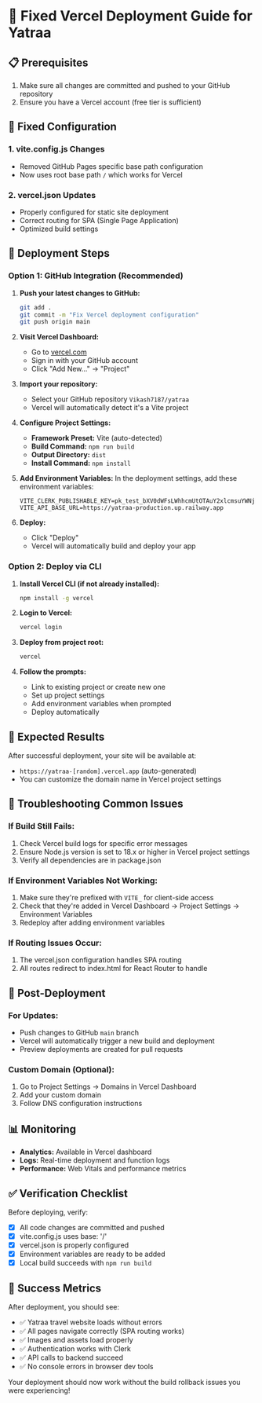 # 🚀 Fixed Vercel Deployment Guide for Yatraa

## 📋 Prerequisites
1. Make sure all changes are committed and pushed to your GitHub repository
2. Ensure you have a Vercel account (free tier is sufficient)

## 🔧 Fixed Configuration

### 1. vite.config.js Changes
- Removed GitHub Pages specific base path configuration
- Now uses root base path `/` which works for Vercel

### 2. vercel.json Updates
- Properly configured for static site deployment
- Correct routing for SPA (Single Page Application)
- Optimized build settings

## 🚀 Deployment Steps

### Option 1: GitHub Integration (Recommended)

1. **Push your latest changes to GitHub:**
   ```bash
   git add .
   git commit -m "Fix Vercel deployment configuration"
   git push origin main
   ```

2. **Visit Vercel Dashboard:**
   - Go to [vercel.com](https://vercel.com)
   - Sign in with your GitHub account
   - Click "Add New..." → "Project"

3. **Import your repository:**
   - Select your GitHub repository `Vikash7187/yatraa`
   - Vercel will automatically detect it's a Vite project

4. **Configure Project Settings:**
   - **Framework Preset:** Vite (auto-detected)
   - **Build Command:** `npm run build`
   - **Output Directory:** `dist`
   - **Install Command:** `npm install`

5. **Add Environment Variables:**
   In the deployment settings, add these environment variables:
   ```
   VITE_CLERK_PUBLISHABLE_KEY=pk_test_bXV0dWFsLWhhcmUtOTAuY2xlcmsuYWNjb3VudHMuZGV2JA
   VITE_API_BASE_URL=https://yatraa-production.up.railway.app
   ```

6. **Deploy:**
   - Click "Deploy"
   - Vercel will automatically build and deploy your app

### Option 2: Deploy via CLI

1. **Install Vercel CLI (if not already installed):**
   ```bash
   npm install -g vercel
   ```

2. **Login to Vercel:**
   ```bash
   vercel login
   ```

3. **Deploy from project root:**
   ```bash
   vercel
   ```

4. **Follow the prompts:**
   - Link to existing project or create new one
   - Set up project settings
   - Add environment variables when prompted
   - Deploy automatically

## 🎯 Expected Results

After successful deployment, your site will be available at:
- `https://yatraa-[random].vercel.app` (auto-generated)
- You can customize the domain name in Vercel project settings

## 🔧 Troubleshooting Common Issues

### If Build Still Fails:
1. Check Vercel build logs for specific error messages
2. Ensure Node.js version is set to 18.x or higher in Vercel project settings
3. Verify all dependencies are in package.json

### If Environment Variables Not Working:
1. Make sure they're prefixed with `VITE_` for client-side access
2. Check that they're added in Vercel Dashboard → Project Settings → Environment Variables
3. Redeploy after adding environment variables

### If Routing Issues Occur:
1. The vercel.json configuration handles SPA routing
2. All routes redirect to index.html for React Router to handle

## 🔄 Post-Deployment

### For Updates:
- Push changes to GitHub `main` branch
- Vercel will automatically trigger a new build and deployment
- Preview deployments are created for pull requests

### Custom Domain (Optional):
1. Go to Project Settings → Domains in Vercel Dashboard
2. Add your custom domain
3. Follow DNS configuration instructions

## 📊 Monitoring

- **Analytics:** Available in Vercel dashboard
- **Logs:** Real-time deployment and function logs
- **Performance:** Web Vitals and performance metrics

## ✅ Verification Checklist

Before deploying, verify:
- [x] All code changes are committed and pushed
- [x] vite.config.js uses base: '/'
- [x] vercel.json is properly configured
- [x] Environment variables are ready to be added
- [x] Local build succeeds with `npm run build`

## 🎉 Success Metrics

After deployment, you should see:
- ✅ Yatraa travel website loads without errors
- ✅ All pages navigate correctly (SPA routing works)
- ✅ Images and assets load properly
- ✅ Authentication works with Clerk
- ✅ API calls to backend succeed
- ✅ No console errors in browser dev tools

Your deployment should now work without the build rollback issues you were experiencing!